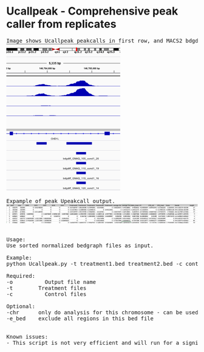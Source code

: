 # Ucallpeak -  Comprehensive peak caller from replicates

<pre>
Image shows Ucallpeak peakcalls in first row, and MACS2 bdgdiff calls with different stringency settings.
<img src="https://raw.githubusercontent.com/StefanKurtenbach/Ucallpeak/master/Example%20peak%20calling.png" width="300">

Expample of peak Upeakcall output.
<img src="https://raw.githubusercontent.com/StefanKurtenbach/Ucallpeak/master/sample%20table.png" width="800">


Usage:
Use sorted normalized bedgraph files as input.

Example:
python Ucallpeak.py -t treatment1.bed treatment2.bed -c control1.bdg control2.bdg control3.bdg -o output.txt

Required:
-o		    Output file name
-t        Treatment files
-c		    Control files

Optional:
-chr      only do analysis for this chromosome - can be used to parallelize the script
-e_bed    exclude all regions in this bed file
  

Known issues:
- This script is not very efficient and will run for a significant time. It is reccomended to split up chromosomes (-chr command) to paralellize and speed up the analysis.

</pre>
